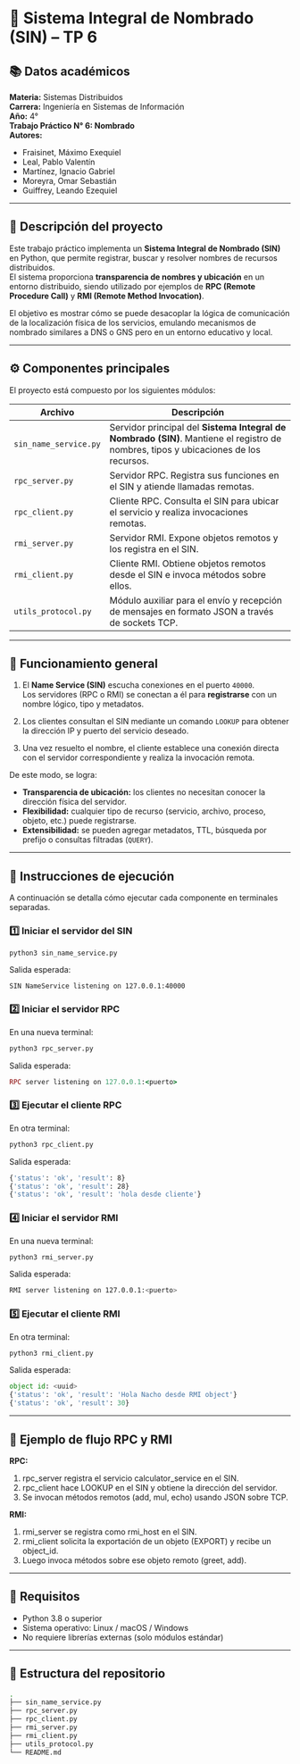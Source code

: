 # 🔗 Sistema Integral de Nombrado (SIN) – TP 6

## 📚 Datos académicos

**Materia:** Sistemas Distribuidos  
**Carrera:** Ingeniería en Sistemas de Información  
**Año:** 4°  
**Trabajo Práctico N° 6: Nombrado**  
**Autores:**  
- Fraisinet, Máximo Exequiel  
- Leal, Pablo Valentín  
- Martínez, Ignacio Gabriel  
- Moreyra, Omar Sebastián  
- Guiffrey, Leando Ezequiel  

---

## 🧩 Descripción del proyecto

Este trabajo práctico implementa un **Sistema Integral de Nombrado (SIN)** en Python, que permite registrar, buscar y resolver nombres de recursos distribuidos.  
El sistema proporciona **transparencia de nombres y ubicación** en un entorno distribuido, siendo utilizado por ejemplos de **RPC (Remote Procedure Call)** y **RMI (Remote Method Invocation)**.

El objetivo es mostrar cómo se puede desacoplar la lógica de comunicación de la localización física de los servicios, emulando mecanismos de nombrado similares a DNS o GNS pero en un entorno educativo y local.

---

## ⚙️ Componentes principales

El proyecto está compuesto por los siguientes módulos:

| Archivo | Descripción |
|----------|--------------|
| `sin_name_service.py` | Servidor principal del **Sistema Integral de Nombrado (SIN)**. Mantiene el registro de nombres, tipos y ubicaciones de los recursos. |
| `rpc_server.py` | Servidor RPC. Registra sus funciones en el SIN y atiende llamadas remotas. |
| `rpc_client.py` | Cliente RPC. Consulta el SIN para ubicar el servicio y realiza invocaciones remotas. |
| `rmi_server.py` | Servidor RMI. Expone objetos remotos y los registra en el SIN. |
| `rmi_client.py` | Cliente RMI. Obtiene objetos remotos desde el SIN e invoca métodos sobre ellos. |
| `utils_protocol.py` | Módulo auxiliar para el envío y recepción de mensajes en formato JSON a través de sockets TCP. |

---

## 🧠 Funcionamiento general

1. El **Name Service (SIN)** escucha conexiones en el puerto `40000`.  
   Los servidores (RPC o RMI) se conectan a él para **registrarse** con un nombre lógico, tipo y metadatos.

2. Los clientes consultan el SIN mediante un comando `LOOKUP` para obtener la dirección IP y puerto del servicio deseado.

3. Una vez resuelto el nombre, el cliente establece una conexión directa con el servidor correspondiente y realiza la invocación remota.

De este modo, se logra:
- **Transparencia de ubicación:** los clientes no necesitan conocer la dirección física del servidor.
- **Flexibilidad:** cualquier tipo de recurso (servicio, archivo, proceso, objeto, etc.) puede registrarse.
- **Extensibilidad:** se pueden agregar metadatos, TTL, búsqueda por prefijo o consultas filtradas (`QUERY`).

---

## 🚀 Instrucciones de ejecución

A continuación se detalla cómo ejecutar cada componente en terminales separadas.

### 1️⃣ Iniciar el servidor del SIN

```bash
python3 sin_name_service.py
```
Salida esperada:
```nginx
SIN NameService listening on 127.0.0.1:40000
```
### 2️⃣ Iniciar el servidor RPC

En una nueva terminal:

```bash
python3 rpc_server.py
```

Salida esperada:
```ruby
RPC server listening on 127.0.0.1:<puerto>
```

### 3️⃣ Ejecutar el cliente RPC

En otra terminal:
```bash
python3 rpc_client.py
```

Salida esperada:
```bash
{'status': 'ok', 'result': 8}
{'status': 'ok', 'result': 28}
{'status': 'ok', 'result': 'hola desde cliente'}
```
### 4️⃣ Iniciar el servidor RMI

En una nueva terminal:
```bash
python3 rmi_server.py
```

Salida esperada:
```bash
RMI server listening on 127.0.0.1:<puerto>
```
### 5️⃣ Ejecutar el cliente RMI

En otra terminal:
```bash
python3 rmi_client.py
```

Salida esperada:
```python
object id: <uuid>
{'status': 'ok', 'result': 'Hola Nacho desde RMI object'}
{'status': 'ok', 'result': 30}
```
---
## 🧮 Ejemplo de flujo RPC y RMI

**RPC:**

1. rpc_server registra el servicio calculator_service en el SIN.
2. rpc_client hace LOOKUP en el SIN y obtiene la dirección del servidor.
3. Se invocan métodos remotos (add, mul, echo) usando JSON sobre TCP.

**RMI:**

1. rmi_server se registra como rmi_host en el SIN.
2. rmi_client solicita la exportación de un objeto (EXPORT) y recibe un object_id.
3. Luego invoca métodos sobre ese objeto remoto (greet, add).
---
## 🧱 Requisitos

- Python 3.8 o superior
- Sistema operativo: Linux / macOS / Windows
- No requiere librerías externas (solo módulos estándar)
---
## 🧰 Estructura del repositorio
```bash
.
├── sin_name_service.py
├── rpc_server.py
├── rpc_client.py
├── rmi_server.py
├── rmi_client.py
├── utils_protocol.py
└── README.md
```

